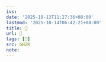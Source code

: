 ```yaml
---
ivs:
date: '2025-10-13T11:27:36+08:00'
lastmod: '2025-10-14T06:42:21+08:00'
title: 󰘯
url: 󰘯
tags: [󰘭]
src: GHZR
note:
---
```

